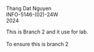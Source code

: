 Thang Dat Nguyen <br />
INFO-5146-(02)-24W <br />
2024 <br />

This is Branch 2 and it use for lab.<br />
<br />
To ensure this is branch 2